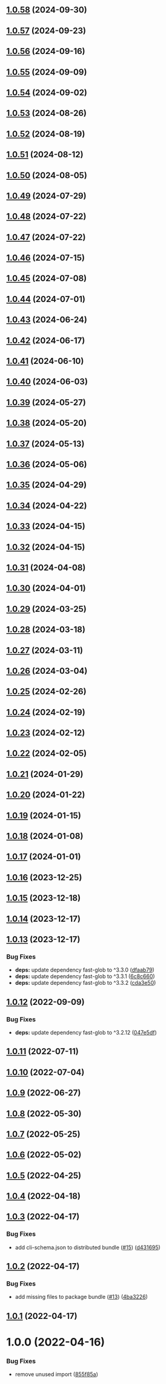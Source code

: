 ## [1.0.58](https://github.com/donmahallem/nx-prettier/compare/v1.0.57...v1.0.58) (2024-09-30)

## [1.0.57](https://github.com/donmahallem/nx-prettier/compare/v1.0.56...v1.0.57) (2024-09-23)

## [1.0.56](https://github.com/donmahallem/nx-prettier/compare/v1.0.55...v1.0.56) (2024-09-16)

## [1.0.55](https://github.com/donmahallem/nx-prettier/compare/v1.0.54...v1.0.55) (2024-09-09)

## [1.0.54](https://github.com/donmahallem/nx-prettier/compare/v1.0.53...v1.0.54) (2024-09-02)

## [1.0.53](https://github.com/donmahallem/nx-prettier/compare/v1.0.52...v1.0.53) (2024-08-26)

## [1.0.52](https://github.com/donmahallem/nx-prettier/compare/v1.0.51...v1.0.52) (2024-08-19)

## [1.0.51](https://github.com/donmahallem/nx-prettier/compare/v1.0.50...v1.0.51) (2024-08-12)

## [1.0.50](https://github.com/donmahallem/nx-prettier/compare/v1.0.49...v1.0.50) (2024-08-05)

## [1.0.49](https://github.com/donmahallem/nx-prettier/compare/v1.0.48...v1.0.49) (2024-07-29)

## [1.0.48](https://github.com/donmahallem/nx-prettier/compare/v1.0.47...v1.0.48) (2024-07-22)

## [1.0.47](https://github.com/donmahallem/nx-prettier/compare/v1.0.46...v1.0.47) (2024-07-22)

## [1.0.46](https://github.com/donmahallem/nx-prettier/compare/v1.0.45...v1.0.46) (2024-07-15)

## [1.0.45](https://github.com/donmahallem/nx-prettier/compare/v1.0.44...v1.0.45) (2024-07-08)

## [1.0.44](https://github.com/donmahallem/nx-prettier/compare/v1.0.43...v1.0.44) (2024-07-01)

## [1.0.43](https://github.com/donmahallem/nx-prettier/compare/v1.0.42...v1.0.43) (2024-06-24)

## [1.0.42](https://github.com/donmahallem/nx-prettier/compare/v1.0.41...v1.0.42) (2024-06-17)

## [1.0.41](https://github.com/donmahallem/nx-prettier/compare/v1.0.40...v1.0.41) (2024-06-10)

## [1.0.40](https://github.com/donmahallem/nx-prettier/compare/v1.0.39...v1.0.40) (2024-06-03)

## [1.0.39](https://github.com/donmahallem/nx-prettier/compare/v1.0.38...v1.0.39) (2024-05-27)

## [1.0.38](https://github.com/donmahallem/nx-prettier/compare/v1.0.37...v1.0.38) (2024-05-20)

## [1.0.37](https://github.com/donmahallem/nx-prettier/compare/v1.0.36...v1.0.37) (2024-05-13)

## [1.0.36](https://github.com/donmahallem/nx-prettier/compare/v1.0.35...v1.0.36) (2024-05-06)

## [1.0.35](https://github.com/donmahallem/nx-prettier/compare/v1.0.34...v1.0.35) (2024-04-29)

## [1.0.34](https://github.com/donmahallem/nx-prettier/compare/v1.0.33...v1.0.34) (2024-04-22)

## [1.0.33](https://github.com/donmahallem/nx-prettier/compare/v1.0.32...v1.0.33) (2024-04-15)

## [1.0.32](https://github.com/donmahallem/nx-prettier/compare/v1.0.31...v1.0.32) (2024-04-15)

## [1.0.31](https://github.com/donmahallem/nx-prettier/compare/v1.0.30...v1.0.31) (2024-04-08)

## [1.0.30](https://github.com/donmahallem/nx-prettier/compare/v1.0.29...v1.0.30) (2024-04-01)

## [1.0.29](https://github.com/donmahallem/nx-prettier/compare/v1.0.28...v1.0.29) (2024-03-25)

## [1.0.28](https://github.com/donmahallem/nx-prettier/compare/v1.0.27...v1.0.28) (2024-03-18)

## [1.0.27](https://github.com/donmahallem/nx-prettier/compare/v1.0.26...v1.0.27) (2024-03-11)

## [1.0.26](https://github.com/donmahallem/nx-prettier/compare/v1.0.25...v1.0.26) (2024-03-04)

## [1.0.25](https://github.com/donmahallem/nx-prettier/compare/v1.0.24...v1.0.25) (2024-02-26)

## [1.0.24](https://github.com/donmahallem/nx-prettier/compare/v1.0.23...v1.0.24) (2024-02-19)

## [1.0.23](https://github.com/donmahallem/nx-prettier/compare/v1.0.22...v1.0.23) (2024-02-12)

## [1.0.22](https://github.com/donmahallem/nx-prettier/compare/v1.0.21...v1.0.22) (2024-02-05)

## [1.0.21](https://github.com/donmahallem/nx-prettier/compare/v1.0.20...v1.0.21) (2024-01-29)

## [1.0.20](https://github.com/donmahallem/nx-prettier/compare/v1.0.19...v1.0.20) (2024-01-22)

## [1.0.19](https://github.com/donmahallem/nx-prettier/compare/v1.0.18...v1.0.19) (2024-01-15)

## [1.0.18](https://github.com/donmahallem/nx-prettier/compare/v1.0.17...v1.0.18) (2024-01-08)

## [1.0.17](https://github.com/donmahallem/nx-prettier/compare/v1.0.16...v1.0.17) (2024-01-01)

## [1.0.16](https://github.com/donmahallem/nx-prettier/compare/v1.0.15...v1.0.16) (2023-12-25)

## [1.0.15](https://github.com/donmahallem/nx-prettier/compare/v1.0.14...v1.0.15) (2023-12-18)

## [1.0.14](https://github.com/donmahallem/nx-prettier/compare/v1.0.13...v1.0.14) (2023-12-17)

## [1.0.13](https://github.com/donmahallem/nx-prettier/compare/v1.0.12...v1.0.13) (2023-12-17)


### Bug Fixes

* **deps:** update dependency fast-glob to ^3.3.0 ([dfaab79](https://github.com/donmahallem/nx-prettier/commit/dfaab79f394ef6071afac5ab4cac94553ee6b85d))
* **deps:** update dependency fast-glob to ^3.3.1 ([6c8c660](https://github.com/donmahallem/nx-prettier/commit/6c8c6602eef59ab8083c170d52f05e0bf18f3dd4))
* **deps:** update dependency fast-glob to ^3.3.2 ([cda3e50](https://github.com/donmahallem/nx-prettier/commit/cda3e502859dc03315f8ee32a8cd12d6a423d037))

## [1.0.12](https://github.com/donmahallem/nx-prettier/compare/v1.0.11...v1.0.12) (2022-09-09)


### Bug Fixes

* **deps:** update dependency fast-glob to ^3.2.12 ([047e5df](https://github.com/donmahallem/nx-prettier/commit/047e5df32d98266f0c01b393f681d97ad9114af9))

## [1.0.11](https://github.com/donmahallem/nx-prettier/compare/v1.0.10...v1.0.11) (2022-07-11)

## [1.0.10](https://github.com/donmahallem/nx-prettier/compare/v1.0.9...v1.0.10) (2022-07-04)

## [1.0.9](https://github.com/donmahallem/nx-prettier/compare/v1.0.8...v1.0.9) (2022-06-27)

## [1.0.8](https://github.com/donmahallem/nx-prettier/compare/v1.0.7...v1.0.8) (2022-05-30)

## [1.0.7](https://github.com/donmahallem/nx-prettier/compare/v1.0.6...v1.0.7) (2022-05-25)

## [1.0.6](https://github.com/donmahallem/nx-prettier/compare/v1.0.5...v1.0.6) (2022-05-02)

## [1.0.5](https://github.com/donmahallem/nx-prettier/compare/v1.0.4...v1.0.5) (2022-04-25)

## [1.0.4](https://github.com/donmahallem/nx-prettier/compare/v1.0.3...v1.0.4) (2022-04-18)

## [1.0.3](https://github.com/donmahallem/nx-prettier/compare/v1.0.2...v1.0.3) (2022-04-17)


### Bug Fixes

* add cli-schema.json to distributed bundle ([#15](https://github.com/donmahallem/nx-prettier/issues/15)) ([d431695](https://github.com/donmahallem/nx-prettier/commit/d431695f6ddeda191951a10fb8fbde47240288c9))

## [1.0.2](https://github.com/donmahallem/nx-prettier/compare/v1.0.1...v1.0.2) (2022-04-17)


### Bug Fixes

* add missing files to package bundle ([#13](https://github.com/donmahallem/nx-prettier/issues/13)) ([4ba3226](https://github.com/donmahallem/nx-prettier/commit/4ba32268d693f78362f703695fedbe1cbffac458))

## [1.0.1](https://github.com/donmahallem/nx-prettier/compare/v1.0.0...v1.0.1) (2022-04-17)

# 1.0.0 (2022-04-16)


### Bug Fixes

* remove unused import ([855f85a](https://github.com/donmahallem/nx-prettier/commit/855f85a68d83940bdb6192f5c8eff0601fe2888d))
